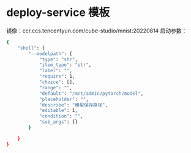 # deploy-service 模板
镜像：ccr.ccs.tencentyun.com/cube-studio/mnist:20220814
启动参数：
```bash
{
    "shell": {
        "--modelpath": {
            "type": "str",
            "item_type": "str",
            "label": "",
            "require": 1,
            "choice": [],
            "range": "",
            "default": "/mnt/admin/pytorch/model",
            "placeholder": "",
            "describe": "模型保存路径",
            "editable": 1,
            "condition": "",
            "sub_args": {}
        }

    }
}
```